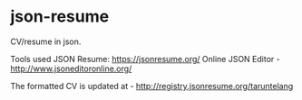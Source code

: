 # json-resume
CV/resume in json.

Tools used 
JSON Resume: https://jsonresume.org/
Online JSON Editor - http://www.jsoneditoronline.org/

The formatted CV is updated at - http://registry.jsonresume.org/taruntelang



